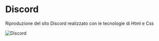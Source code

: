 # Discord

Riproduzione del sito Discord realizzato con le tecnologie di Html e Css

![Discord](https://github.com/Michela30/htmlcss-discord/assets/128288972/c0d1e190-4375-4b1c-becb-b84623061601)

